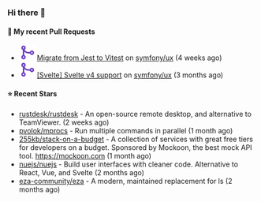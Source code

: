 ### Hi there 👋

#### 🔨 My recent Pull Requests

- ![](./assets/pr-merged.svg) [Migrate from Jest to Vitest](https://github.com/symfony/ux/pull/1202) on [symfony/ux](https://github.com/symfony/ux) (4 weeks ago)
- ![](./assets/pr-merged.svg) [[Svelte] Svelte v4 support](https://github.com/symfony/ux/pull/1018) on [symfony/ux](https://github.com/symfony/ux) (3 months ago)

#### ⭐ Recent Stars

- [rustdesk/rustdesk](https://github.com/rustdesk/rustdesk) - An open-source remote desktop, and alternative to TeamViewer. (2 weeks ago)
- [pvolok/mprocs](https://github.com/pvolok/mprocs) - Run multiple commands in parallel (1 month ago)
- [255kb/stack-on-a-budget](https://github.com/255kb/stack-on-a-budget) - A collection of services with great free tiers for developers on a budget. Sponsored by Mockoon, the best mock API tool. https://mockoon.com (1 month ago)
- [nuejs/nuejs](https://github.com/nuejs/nuejs) - Build user interfaces with cleaner code. Alternative to React, Vue, and Svelte (2 months ago)
- [eza-community/eza](https://github.com/eza-community/eza) - A modern, maintained replacement for ls (2 months ago)